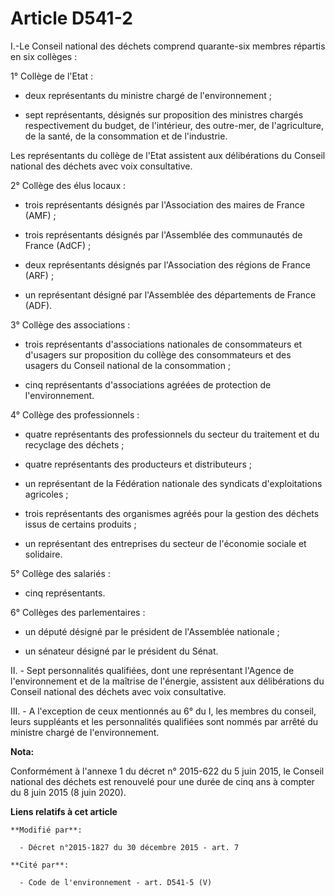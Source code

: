 # Article D541-2

I.-Le Conseil national des déchets comprend quarante-six membres répartis en six collèges :

1° Collège de l'Etat : 

- deux représentants du ministre chargé de l'environnement ; 

- sept représentants, désignés sur proposition des ministres chargés respectivement du budget, de l'intérieur, des outre-mer,
de l'agriculture, de la santé, de la consommation et de l'industrie. 

Les représentants du collège de l'Etat assistent aux délibérations du Conseil national des déchets avec voix consultative. 

2° Collège des élus locaux : 

- trois représentants désignés par l'Association des maires de France (AMF) ; 

- trois représentants désignés par l'Assemblée des communautés de France (AdCF) ; 

- deux représentants désignés par l'Association des régions de France (ARF) ; 

- un représentant désigné par l'Assemblée des départements de France (ADF). 

3° Collège des associations : 

- trois représentants d'associations nationales de consommateurs et d'usagers sur proposition du collège des consommateurs et
des usagers du Conseil national de la consommation ; 

- cinq représentants d'associations agréées de protection de l'environnement. 

4° Collège des professionnels : 

- quatre représentants des professionnels du secteur du traitement et du recyclage des déchets ; 

- quatre représentants des producteurs et distributeurs ; 

- un représentant de la Fédération nationale des syndicats d'exploitations agricoles ; 

- trois représentants des organismes agréés pour la gestion des déchets issus de certains produits ; 

- un représentant des entreprises du secteur de l'économie sociale et solidaire. 

5° Collège des salariés : 

- cinq représentants. 

6° Collèges des parlementaires : 

- un député désigné par le président de l'Assemblée nationale ; 

- un sénateur désigné par le président du Sénat.

II. - Sept personnalités qualifiées, dont une représentant l'Agence de l'environnement et de la maîtrise de l'énergie,
assistent aux délibérations du Conseil national des déchets avec voix consultative. 

III. - A l'exception de ceux mentionnés au 6° du I, les membres du conseil, leurs suppléants et les personnalités qualifiées
sont nommés par arrêté du ministre chargé de l'environnement.

**Nota:**

Conformément à l'annexe 1 du décret n° 2015-622 du 5 juin 2015, le Conseil national des déchets est renouvelé pour une durée
de cinq ans à compter du 8 juin 2015 (8 juin 2020).

**Liens relatifs à cet article**

	**Modifié par**:

	  - Décret n°2015-1827 du 30 décembre 2015 - art. 7

	**Cité par**:

	  - Code de l'environnement - art. D541-5 (V)
